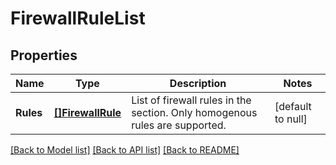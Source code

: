 # FirewallRuleList

## Properties
Name | Type | Description | Notes
------------ | ------------- | ------------- | -------------
**Rules** | [**[]FirewallRule**](FirewallRule.md) | List of firewall rules in the section. Only homogenous rules are supported. | [default to null]

[[Back to Model list]](../README.md#documentation-for-models) [[Back to API list]](../README.md#documentation-for-api-endpoints) [[Back to README]](../README.md)

